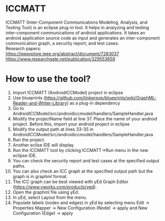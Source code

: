 # ICCMATT
ICCMATT (Inter-Component Communications Modeling, Analysis, and Testing Tool) is an eclipse plug-in tool. It helps in analyzing and testing inter-component communications of android applications. It takes an android application source code as input and generates an inter-component communication graph, a security report, and test cases.</br>
Research papers:</br>
https://ieeexplore.ieee.org/abstract/document/7283037</br>
https://www.researchgate.net/publication/329553659


# How to use the tool?

1. Import ICCMATT (AndroidICCModel) project in eclipse
2. Use blueprints (https://github.com/tinkerpop/blueprints/wiki/GraphML-Reader-and-Writer-Library) as a plug-in dependency
3. Go to AndroidICCModel/src/androidiccmodel/handlers/SampleHandler.java
4. Modify the projectName field at line 37. Place the name of your android project. Before this, import your android project in eclipse
5. Modify the output path at lines 33-35 in AndroidICCModel/src/androidiccmodel/handlers/SampleHandler.java
6. Run the project.
7. Another eclise IDE will display.
8. Run the ICCMATT tool by clicking ICCMATT->Run menu in the new eclipse IDE.
9. You can check the security report and test cases at the specified output paths.
10. You can also check an ICC graph at the specified output path but the graph is in graphml format.
11. The ICC graph can be best viewed with yEd Graph Editor (https://www.yworks.com/products/yed).
12. Open the graphml file using yEd.
13. In yEd, select Layout from the menu.
14. Populate labels (nodes and edges) in yEd by selecting menu Edit -> Properties Mapper -> New Configuration (Node) -> apply and New Configuration (Edge) -> apply

